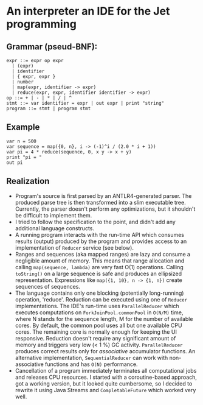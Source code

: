 # An interpreter an IDE for the Jet programming


## Grammar (pseud-BNF):
```
expr ::= expr op expr
  | (expr)
  | identifier
  | { expr, expr }
  | number
  | map(expr, identifier -> expr)
  | reduce(expr, expr, identifier identifier -> expr)
op ::= + | - | * | / | ^
stmt ::= var identifier = expr | out expr | print "string"
program ::= stmt | program stmt
```

## Example
```
var n = 500
var sequence = map({0, n}, i -> (-1)^i / (2.0 * i + 1))
var pi = 4 * reduce(sequence, 0, x y -> x + y)
print "pi = "
out pi
```

## Realization
- Program's source is first parsed by an ANTLR4-generated parser.
  The produced parse tree is then transformed into a slim executable tree.
  Currently, the parser doesn't perform any optimizations, but it shouldn't be difficult to implement them.
- I tried to follow the specification to the point, and didn't add any additional language constructs.
- A running program interacts with the run-time API which consumes results (output) produced by the program
  and provides access to an implementation of `Reducer` service (see below).
- Ranges and sequences (aka mapped ranges) are lazy and consume a negligible amount of memory.
  This means that range allocation and calling `map(sequence, lambda)` are very fast O(1) operations.
  Calling `toString()` on a large sequence is safe and produces an ellipsized representation.
  Expressions like `map({1, 10}, n -> {1, n})` create sequences of sequences.
- The language contains only one blocking (potentially long-running) operation, 'reduce'.
  Reduction can be executed using one of `Reducer` implementations. The IDE's run-time uses `ParallelReducer` which
  executes computations on `ForkJoinPool.commonPool` in `O(N/M)` time, where N stands for the sequence length,
  M for the number of available cores.
  By default, the common pool uses all but one available CPU cores.
  The remaining core is normally enough for keeping the UI responsive.
  Reduction doesn't require any significant amount of memory and triggers very low (< 1 %) GC activity.
  `ParallelReducer` produces correct results only for *associative* accumulator functions. An alternative implementation,
  `SequentialReducer` can work with non-associative functions and has `O(N)` performance.
- Cancellation of a program immediately terminates all computational jobs and releases CPU resources.
  I started with a coroutine-based approach, got a working version, but it looked quite cumbersome,
  so I decided to rewrite it using Java Streams and `CompletableFuture` which worked very well.
